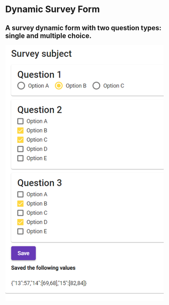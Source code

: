 # Dynamic Survey Form

A survey dynamic form with two question types: single and multiple choice.
---
![Demo](./.docs/demo.png)

